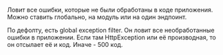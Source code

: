 Ловит все ошибки, которые не были обработаны в коде приложения. Можно ставить глобально, на модуль или на один эндпоинт.

По дефолту, есть global exception filter. Он ловит все необработанные ошибки в приложении. Если там HttpException или её производная,
то он отсылает её и код. Иначе - 500 код.
